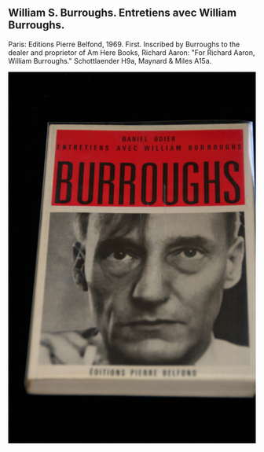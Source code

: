 ## William S. Burroughs. Entretiens avec William Burroughs.

Paris: Editions Pierre Belfond, 1969. First. Inscribed by Burroughs to the dealer and proprietor of Am Here Books, Richard Aaron:  "For Richard Aaron, William Burroughs." Schottlaender H9a, Maynard & Miles A15a.

![Entretiens avec William Burroughs](../assets/images/entretiens-avec-william-burrou-1.jpg)
